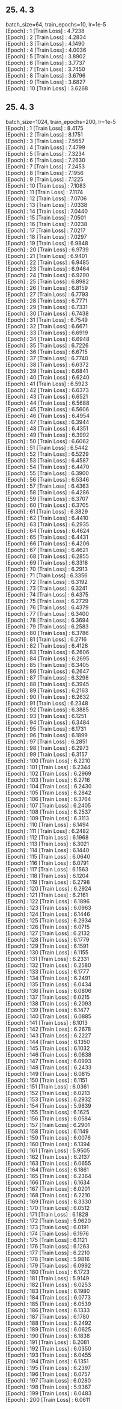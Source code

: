 ## 25. 4. 3
batch_size=64, train_epochs=10, lr=1e-5<br/>
[Epoch] : 1 	 [Train Loss] : 4.7238 	 <br/>
[Epoch] : 2 	 [Train Loss] : 4.2834 	 <br/>
[Epoch] : 3 	 [Train Loss] : 4.1490 	 <br/>
[Epoch] : 4 	 [Train Loss] : 4.0036 	 <br/>
[Epoch] : 5 	 [Train Loss] : 3.8902 	 <br/>
[Epoch] : 6 	 [Train Loss] : 3.7737 	 <br/>
[Epoch] : 7 	 [Train Loss] : 3.7450 	 <br/>
[Epoch] : 8 	 [Train Loss] : 3.6796 	 <br/>
[Epoch] : 9 	 [Train Loss] : 3.6827 	 <br/>
[Epoch] : 10 	 [Train Loss] : 3.6268 	 <br/>

## 25. 4. 3
batch_size=1024, train_epochs=200, lr=1e-5<br/>
[Epoch] : 1 	 [Train Loss] : 8.4175 	 <br/>
[Epoch] : 2 	 [Train Loss] : 8.1751 	 <br/>
[Epoch] : 3 	 [Train Loss] : 7.5657 	 <br/>
[Epoch] : 4 	 [Train Loss] : 7.4799 	 <br/>
[Epoch] : 5 	 [Train Loss] : 7.3234 	 <br/>
[Epoch] : 6 	 [Train Loss] : 7.2630 	 <br/>
[Epoch] : 7 	 [Train Loss] : 7.2453 	 <br/>
[Epoch] : 8 	 [Train Loss] : 7.1956 	 <br/>
[Epoch] : 9 	 [Train Loss] : 7.1225 	 <br/>
[Epoch] : 10 	 [Train Loss] : 7.1083 	 <br/>
[Epoch] : 11 	 [Train Loss] : 7.1174 	 <br/>
[Epoch] : 12 	 [Train Loss] : 7.0706 	 <br/>
[Epoch] : 13 	 [Train Loss] : 7.0338 	 <br/>
[Epoch] : 14 	 [Train Loss] : 7.0440 	 <br/>
[Epoch] : 15 	 [Train Loss] : 7.0501 	 <br/>
[Epoch] : 16 	 [Train Loss] : 7.0238 	 <br/>
[Epoch] : 17 	 [Train Loss] : 7.0217 	 <br/>
[Epoch] : 18 	 [Train Loss] : 7.0297 	 <br/>
[Epoch] : 19 	 [Train Loss] : 6.9848 	 <br/>
[Epoch] : 20 	 [Train Loss] : 6.9739 	 <br/>
[Epoch] : 21 	 [Train Loss] : 6.9401 	 <br/>
[Epoch] : 22 	 [Train Loss] : 6.9485 	 <br/>
[Epoch] : 23 	 [Train Loss] : 6.9464 	 <br/>
[Epoch] : 24 	 [Train Loss] : 6.9290 	 <br/>
[Epoch] : 25 	 [Train Loss] : 6.8982 	 <br/>
[Epoch] : 26 	 [Train Loss] : 6.8159 	 <br/>
[Epoch] : 27 	 [Train Loss] : 6.7793 	 <br/>
[Epoch] : 28 	 [Train Loss] : 6.7771 	 <br/>
[Epoch] : 29 	 [Train Loss] : 6.7331 	 <br/>
[Epoch] : 30 	 [Train Loss] : 6.7438 	 <br/>
[Epoch] : 31 	 [Train Loss] : 6.7549 	 <br/>
[Epoch] : 32 	 [Train Loss] : 6.6671 	 <br/>
[Epoch] : 33 	 [Train Loss] : 6.6919 	 <br/>
[Epoch] : 34 	 [Train Loss] : 6.6948 	 <br/>
[Epoch] : 35 	 [Train Loss] : 6.7226 	 <br/>
[Epoch] : 36 	 [Train Loss] : 6.6715 	 <br/>
[Epoch] : 37 	 [Train Loss] : 6.7740 	 <br/>
[Epoch] : 38 	 [Train Loss] : 6.6372 	 <br/>
[Epoch] : 39 	 [Train Loss] : 6.6841 	 <br/>
[Epoch] : 40 	 [Train Loss] : 6.6240 	 <br/>
[Epoch] : 41 	 [Train Loss] : 6.5923 	 <br/>
[Epoch] : 42 	 [Train Loss] : 6.6373 	 <br/>
[Epoch] : 43 	 [Train Loss] : 6.6521 	 <br/>
[Epoch] : 44 	 [Train Loss] : 6.5688 	 <br/>
[Epoch] : 45 	 [Train Loss] : 6.5606 	 <br/>
[Epoch] : 46 	 [Train Loss] : 6.4954 	 <br/>
[Epoch] : 47 	 [Train Loss] : 6.3944 	 <br/>
[Epoch] : 48 	 [Train Loss] : 6.4351 	 <br/>
[Epoch] : 49 	 [Train Loss] : 6.3992 	 <br/>
[Epoch] : 50 	 [Train Loss] : 6.6062 	 <br/>
[Epoch] : 51 	 [Train Loss] : 6.5442 	 <br/>
[Epoch] : 52 	 [Train Loss] : 6.5229 	 <br/>
[Epoch] : 53 	 [Train Loss] : 6.4587 	 <br/>
[Epoch] : 54 	 [Train Loss] : 6.4470 	 <br/>
[Epoch] : 55 	 [Train Loss] : 6.3900 	 <br/>
[Epoch] : 56 	 [Train Loss] : 6.5346 	 <br/>
[Epoch] : 57 	 [Train Loss] : 6.4363 	 <br/>
[Epoch] : 58 	 [Train Loss] : 6.4286 	 <br/>
[Epoch] : 59 	 [Train Loss] : 6.3707 	 <br/>
[Epoch] : 60 	 [Train Loss] : 6.3705 	 <br/>
[Epoch] : 61 	 [Train Loss] : 6.3829 	 <br/>
[Epoch] : 62 	 [Train Loss] : 6.4410 	 <br/>
[Epoch] : 63 	 [Train Loss] : 6.2935 	 <br/>
[Epoch] : 64 	 [Train Loss] : 6.4624 	 <br/>
[Epoch] : 65 	 [Train Loss] : 6.4431 	 <br/>
[Epoch] : 66 	 [Train Loss] : 6.4206 	 <br/>
[Epoch] : 67 	 [Train Loss] : 6.4621 	 <br/>
[Epoch] : 68 	 [Train Loss] : 6.2855 	 <br/>
[Epoch] : 69 	 [Train Loss] : 6.3318 	 <br/>
[Epoch] : 70 	 [Train Loss] : 6.2913 	 <br/>
[Epoch] : 71 	 [Train Loss] : 6.3356 	 <br/>
[Epoch] : 72 	 [Train Loss] : 6.3192 	 <br/>
[Epoch] : 73 	 [Train Loss] : 6.3241 	 <br/>
[Epoch] : 74 	 [Train Loss] : 6.4375 	 <br/>
[Epoch] : 75 	 [Train Loss] : 6.2729 	 <br/>
[Epoch] : 76 	 [Train Loss] : 6.4379 	 <br/>
[Epoch] : 77 	 [Train Loss] : 6.3400 	 <br/>
[Epoch] : 78 	 [Train Loss] : 6.3694 	 <br/>
[Epoch] : 79 	 [Train Loss] : 6.2583 	 <br/>
[Epoch] : 80 	 [Train Loss] : 6.3786 	 <br/>
[Epoch] : 81 	 [Train Loss] : 6.2716 	 <br/>
[Epoch] : 82 	 [Train Loss] : 6.4128 	 <br/>
[Epoch] : 83 	 [Train Loss] : 6.2606 	 <br/>
[Epoch] : 84 	 [Train Loss] : 6.2695 	 <br/>
[Epoch] : 85 	 [Train Loss] : 6.3405 	 <br/>
[Epoch] : 86 	 [Train Loss] : 6.2647 	 <br/>
[Epoch] : 87 	 [Train Loss] : 6.3298 	 <br/>
[Epoch] : 88 	 [Train Loss] : 6.3945 	 <br/>
[Epoch] : 89 	 [Train Loss] : 6.2163 	 <br/>
[Epoch] : 90 	 [Train Loss] : 6.2632 	 <br/>
[Epoch] : 91 	 [Train Loss] : 6.2348 	 <br/>
[Epoch] : 92 	 [Train Loss] : 6.3885 	 <br/>
[Epoch] : 93 	 [Train Loss] : 6.1251 	 <br/>
[Epoch] : 94 	 [Train Loss] : 6.3484 	 <br/>
[Epoch] : 95 	 [Train Loss] : 6.1731 	 <br/>
[Epoch] : 96 	 [Train Loss] : 6.1899 	 <br/>
[Epoch] : 97 	 [Train Loss] : 6.2851 	 <br/>
[Epoch] : 98 	 [Train Loss] : 6.2973 	 <br/>
[Epoch] : 99 	 [Train Loss] : 6.3157 	 <br/>
[Epoch] : 100 	 [Train Loss] : 6.2210 	 <br/>
[Epoch] : 101 	 [Train Loss] : 6.2344 	 <br/>
[Epoch] : 102 	 [Train Loss] : 6.2969 	 <br/>
[Epoch] : 103 	 [Train Loss] : 6.2716 	 <br/>
[Epoch] : 104 	 [Train Loss] : 6.2430 	 <br/>
[Epoch] : 105 	 [Train Loss] : 6.2842 	 <br/>
[Epoch] : 106 	 [Train Loss] : 6.3764 	 <br/>
[Epoch] : 107 	 [Train Loss] : 6.2405 	 <br/>
[Epoch] : 108 	 [Train Loss] : 6.2537 	 <br/>
[Epoch] : 109 	 [Train Loss] : 6.3113 	 <br/>
[Epoch] : 110 	 [Train Loss] : 6.1494 	 <br/>
[Epoch] : 111 	 [Train Loss] : 6.2482 	 <br/>
[Epoch] : 112 	 [Train Loss] : 6.1968 	 <br/>
[Epoch] : 113 	 [Train Loss] : 6.3021 	 <br/>
[Epoch] : 114 	 [Train Loss] : 6.1440 	 <br/>
[Epoch] : 115 	 [Train Loss] : 6.0640 	 <br/>
[Epoch] : 116 	 [Train Loss] : 6.0791 	 <br/>
[Epoch] : 117 	 [Train Loss] : 6.1563 	 <br/>
[Epoch] : 118 	 [Train Loss] : 6.1204 	 <br/>
[Epoch] : 119 	 [Train Loss] : 6.2798 	 <br/>
[Epoch] : 120 	 [Train Loss] : 6.2924 	 <br/>
[Epoch] : 121 	 [Train Loss] : 6.2161 	 <br/>
[Epoch] : 122 	 [Train Loss] : 6.1896 	 <br/>
[Epoch] : 123 	 [Train Loss] : 6.0963 	 <br/>
[Epoch] : 124 	 [Train Loss] : 6.1446 	 <br/>
[Epoch] : 125 	 [Train Loss] : 6.2934 	 <br/>
[Epoch] : 126 	 [Train Loss] : 6.0715 	 <br/>
[Epoch] : 127 	 [Train Loss] : 6.2132 	 <br/>
[Epoch] : 128 	 [Train Loss] : 6.1779 	 <br/>
[Epoch] : 129 	 [Train Loss] : 6.1591 	 <br/>
[Epoch] : 130 	 [Train Loss] : 6.1155 	 <br/>
[Epoch] : 131 	 [Train Loss] : 6.2331 	 <br/>
[Epoch] : 132 	 [Train Loss] : 6.2580 	 <br/>
[Epoch] : 133 	 [Train Loss] : 6.1777 	 <br/>
[Epoch] : 134 	 [Train Loss] : 6.2491 	 <br/>
[Epoch] : 135 	 [Train Loss] : 6.0434 	 <br/>
[Epoch] : 136 	 [Train Loss] : 6.0806 	 <br/>
[Epoch] : 137 	 [Train Loss] : 6.0215 	 <br/>
[Epoch] : 138 	 [Train Loss] : 6.2093 	 <br/>
[Epoch] : 139 	 [Train Loss] : 6.1477 	 <br/>
[Epoch] : 140 	 [Train Loss] : 6.0885 	 <br/>
[Epoch] : 141 	 [Train Loss] : 6.1013 	 <br/>
[Epoch] : 142 	 [Train Loss] : 6.2678 	 <br/>
[Epoch] : 143 	 [Train Loss] : 6.2227 	 <br/>
[Epoch] : 144 	 [Train Loss] : 6.1350 	 <br/>
[Epoch] : 145 	 [Train Loss] : 6.1032 	 <br/>
[Epoch] : 146 	 [Train Loss] : 6.0838 	 <br/>
[Epoch] : 147 	 [Train Loss] : 6.0993 	 <br/>
[Epoch] : 148 	 [Train Loss] : 6.2433 	 <br/>
[Epoch] : 149 	 [Train Loss] : 6.0815 	 <br/>
[Epoch] : 150 	 [Train Loss] : 6.1151 	 <br/>
[Epoch] : 151 	 [Train Loss] : 6.0361 	 <br/>
[Epoch] : 152 	 [Train Loss] : 6.0213 	 <br/>
[Epoch] : 153 	 [Train Loss] : 6.2932 	 <br/>
[Epoch] : 154 	 [Train Loss] : 5.9839 	 <br/>
[Epoch] : 155 	 [Train Loss] : 6.1625 	 <br/>
[Epoch] : 156 	 [Train Loss] : 6.0584 	 <br/>
[Epoch] : 157 	 [Train Loss] : 6.2901 	 <br/>
[Epoch] : 158 	 [Train Loss] : 6.1149 	 <br/>
[Epoch] : 159 	 [Train Loss] : 6.0076 	 <br/>
[Epoch] : 160 	 [Train Loss] : 6.1394 	 <br/>
[Epoch] : 161 	 [Train Loss] : 5.9505 	 <br/>
[Epoch] : 162 	 [Train Loss] : 6.2137 	 <br/>
[Epoch] : 163 	 [Train Loss] : 6.0655 	 <br/>
[Epoch] : 164 	 [Train Loss] : 6.1861 	 <br/>
[Epoch] : 165 	 [Train Loss] : 6.2364 	 <br/>
[Epoch] : 166 	 [Train Loss] : 6.1634 	 <br/>
[Epoch] : 167 	 [Train Loss] : 6.0201 	 <br/>
[Epoch] : 168 	 [Train Loss] : 6.2210 	 <br/>
[Epoch] : 169 	 [Train Loss] : 6.3330 	 <br/>
[Epoch] : 170 	 [Train Loss] : 6.0512 	 <br/>
[Epoch] : 171 	 [Train Loss] : 6.1828 	 <br/>
[Epoch] : 172 	 [Train Loss] : 5.9620 	 <br/>
[Epoch] : 173 	 [Train Loss] : 6.0191 	 <br/>
[Epoch] : 174 	 [Train Loss] : 6.1976 	 <br/>
[Epoch] : 175 	 [Train Loss] : 6.1121 	 <br/>
[Epoch] : 176 	 [Train Loss] : 6.1263 	 <br/>
[Epoch] : 177 	 [Train Loss] : 6.2210 	 <br/>
[Epoch] : 178 	 [Train Loss] : 5.9816 	 <br/>
[Epoch] : 179 	 [Train Loss] : 6.0992 	 <br/>
[Epoch] : 180 	 [Train Loss] : 6.1723 	 <br/>
[Epoch] : 181 	 [Train Loss] : 5.9149 	 <br/>
[Epoch] : 182 	 [Train Loss] : 6.0253 	 <br/>
[Epoch] : 183 	 [Train Loss] : 6.1980 	 <br/>
[Epoch] : 184 	 [Train Loss] : 6.0773 	 <br/>
[Epoch] : 185 	 [Train Loss] : 6.0539 	 <br/>
[Epoch] : 186 	 [Train Loss] : 6.1333 	 <br/>
[Epoch] : 187 	 [Train Loss] : 6.1780 	 <br/>
[Epoch] : 188 	 [Train Loss] : 6.2492 	 <br/>
[Epoch] : 189 	 [Train Loss] : 6.0625 	 <br/>
[Epoch] : 190 	 [Train Loss] : 6.1838 	 <br/>
[Epoch] : 191 	 [Train Loss] : 6.2081 	 <br/>
[Epoch] : 192 	 [Train Loss] : 6.0350 	 <br/>
[Epoch] : 193 	 [Train Loss] : 6.0455 	 <br/>
[Epoch] : 194 	 [Train Loss] : 6.1351 	 <br/>
[Epoch] : 195 	 [Train Loss] : 6.2397 	 <br/>
[Epoch] : 196 	 [Train Loss] : 6.0757 	 <br/>
[Epoch] : 197 	 [Train Loss] : 6.0280 	 <br/>
[Epoch] : 198 	 [Train Loss] : 5.9367 	 <br/>
[Epoch] : 199 	 [Train Loss] : 6.0483 	 <br/>
[Epoch] : 200 	 [Train Loss] : 6.0611 <br/>
